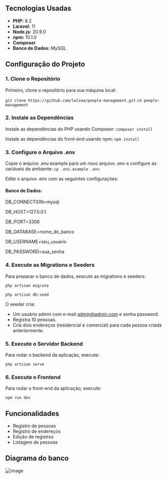 ## Tecnologias Usadas
- **PHP:** 8.2
- **Laravel:** 11
- **Node.js:** 20.9.0
- **npm:** 10.1.0
- **Composer**
- **Banco de Dados:** MySQL
## Configuração do Projeto
### 1. Clone o Repositório
Primeiro, clone o repositório para sua máquina local:

``git clone https://github.com/lwlima/people-management.git``
``cd people-management``

### 2. Instale as Dependências
Instale as dependências do PHP usando Composer:
``composer install``

Instale as dependências do front-end usando npm:
``npm install``

### 3. Configure o Arquivo .env
Copie o arquivo .env.example para um novo arquivo .env e configure as variáveis de ambiente:
``cp .env.example .env``

Edite o arquivo .env com as seguintes configurações:

#### Banco de Dados:
DB_CONNECTION=mysql

DB_HOST=127.0.0.1

DB_PORT=3306

DB_DATABASE=nome_do_banco

DB_USERNAME=seu_usuario

DB_PASSWORD=sua_senha

### 4. Execute as Migrations e Seeders
Para preparar o banco de dados, execute as migrations e seeders:

``php artisan migrate``

``php artisan db:seed``

O seeder cria:

- Um usuário admin com e-mail admin@admin.com e senha password.
- Registra 10 pessoas.
- Cria dois endereços (residencial e comercial) para cada pessoa criada anteriormente.

### 5. Execute o Servidor Backend
Para rodar o backend da aplicação, execute:

``php artisan serve``
### 6. Execute o Frontend
Para rodar o front-end da aplicação, execute:

``npm run dev``

## Funcionalidades

- Registro de pessoas
- Registro de endereços
- Edição de registros
- Listagem de pessoas

## Diagrama do banco
![image](https://github.com/user-attachments/assets/eb627361-c2f0-46b6-9453-db53d8d48d1b)

